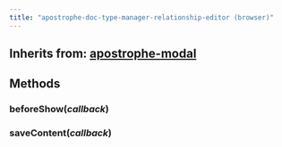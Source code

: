```yaml
---
title: "apostrophe-doc-type-manager-relationship-editor (browser)"
---
```

## Inherits from: [apostrophe-modal](../apostrophe-modal/browser-apostrophe-modal.html)

## Methods
### beforeShow(*callback*)

### saveContent(*callback*)

